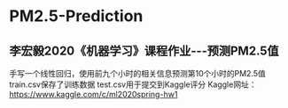 # PM2.5-Prediction
## 李宏毅2020《机器学习》课程作业---预测PM2.5值   
手写一个线性回归，使用前九个小时的相关信息预测第10个小时的PM2.5值   
train.csv保存了训练数据
test.csv用于提交到Kaggle评分
Kaggle网址：https://www.kaggle.com/c/ml2020spring-hw1
